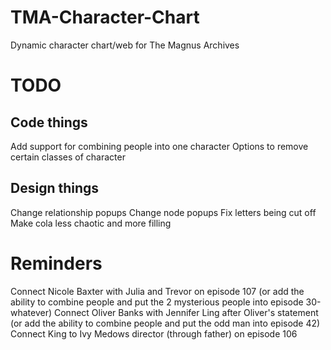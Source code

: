 # TMA-Character-Chart
Dynamic character chart/web for The Magnus Archives

# TODO

## Code things
Add support for combining people into one character
Options to remove certain classes of character

## Design things
Change relationship popups
Change node popups
Fix letters being cut off
Make cola less chaotic and more filling

# Reminders
Connect Nicole Baxter with Julia and Trevor on episode 107 (or add the ability to combine people and put the 2 mysterious people into episode 30-whatever)
Connect Oliver Banks with Jennifer Ling after Oliver's statement (or add the ability to combine people and put the odd man into episode 42)
Connect King to Ivy Medows director (through father) on episode 106
